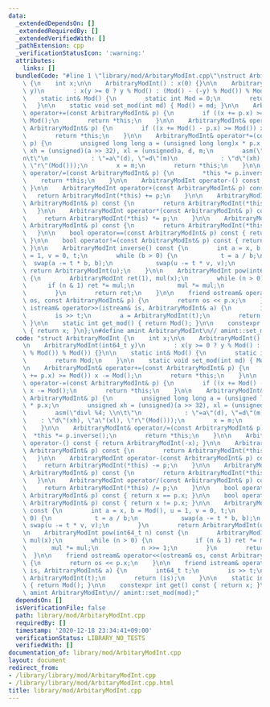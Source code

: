 ```yaml
---
data:
  _extendedDependsOn: []
  _extendedRequiredBy: []
  _extendedVerifiedWith: []
  _pathExtension: cpp
  _verificationStatusIcon: ':warning:'
  attributes:
    links: []
  bundledCode: "#line 1 \"library/mod/ArbitaryModInt.cpp\"\nstruct ArbitraryModInt\
    \ {\n    int x;\n\n    ArbitraryModInt() : x(0) {}\n\n    ArbitraryModInt(int64_t\
    \ y)\n        : x(y >= 0 ? y % Mod() : (Mod() - (-y) % Mod()) % Mod()) {}\n\n\
    \    static int& Mod() {\n        static int Mod = 0;\n        return Mod;\n \
    \   }\n\n    static void set_mod(int md) { Mod() = md; }\n\n    ArbitraryModInt&\
    \ operator+=(const ArbitraryModInt& p) {\n        if ((x += p.x) >= Mod()) x -=\
    \ Mod();\n        return *this;\n    }\n\n    ArbitraryModInt& operator-=(const\
    \ ArbitraryModInt& p) {\n        if ((x += Mod() - p.x) >= Mod()) x -= Mod();\n\
    \        return *this;\n    }\n\n    ArbitraryModInt& operator*=(const ArbitraryModInt&\
    \ p) {\n        unsigned long long a = (unsigned long long)x * p.x;\n        unsigned\
    \ xh = (unsigned)(a >> 32), xl = (unsigned)a, d, m;\n        asm(\"divl %4; \\\
    n\t\"\n            : \"=a\"(d), \"=d\"(m)\n            : \"d\"(xh), \"a\"(xl),\
    \ \"r\"(Mod()));\n        x = m;\n        return *this;\n    }\n\n    ArbitraryModInt&\
    \ operator/=(const ArbitraryModInt& p) {\n        *this *= p.inverse();\n    \
    \    return *this;\n    }\n\n    ArbitraryModInt operator-() const { return ArbitraryModInt(-x);\
    \ }\n\n    ArbitraryModInt operator+(const ArbitraryModInt& p) const {\n     \
    \   return ArbitraryModInt(*this) += p;\n    }\n\n    ArbitraryModInt operator-(const\
    \ ArbitraryModInt& p) const {\n        return ArbitraryModInt(*this) -= p;\n \
    \   }\n\n    ArbitraryModInt operator*(const ArbitraryModInt& p) const {\n   \
    \     return ArbitraryModInt(*this) *= p;\n    }\n\n    ArbitraryModInt operator/(const\
    \ ArbitraryModInt& p) const {\n        return ArbitraryModInt(*this) /= p;\n \
    \   }\n\n    bool operator==(const ArbitraryModInt& p) const { return x == p.x;\
    \ }\n\n    bool operator!=(const ArbitraryModInt& p) const { return x != p.x;\
    \ }\n\n    ArbitraryModInt inverse() const {\n        int a = x, b = Mod(), u\
    \ = 1, v = 0, t;\n        while (b > 0) {\n            t = a / b;\n          \
    \  swap(a -= t * b, b);\n            swap(u -= t * v, v);\n        }\n       \
    \ return ArbitraryModInt(u);\n    }\n\n    ArbitraryModInt pow(int64_t n) const\
    \ {\n        ArbitraryModInt ret(1), mul(x);\n        while (n > 0) {\n      \
    \      if (n & 1) ret *= mul;\n            mul *= mul;\n            n >>= 1;\n\
    \        }\n        return ret;\n    }\n\n    friend ostream& operator<<(ostream&\
    \ os, const ArbitraryModInt& p) {\n        return os << p.x;\n    }\n\n    friend\
    \ istream& operator>>(istream& is, ArbitraryModInt& a) {\n        int64_t t;\n\
    \        is >> t;\n        a = ArbitraryModInt(t);\n        return (is);\n   \
    \ }\n\n    static int get_mod() { return Mod(); }\n\n    constexpr int get() const\
    \ { return x; }\n};\n#define amint ArbitraryModInt\n// amint::set_mod(mod);\n"
  code: "struct ArbitraryModInt {\n    int x;\n\n    ArbitraryModInt() : x(0) {}\n\
    \n    ArbitraryModInt(int64_t y)\n        : x(y >= 0 ? y % Mod() : (Mod() - (-y)\
    \ % Mod()) % Mod()) {}\n\n    static int& Mod() {\n        static int Mod = 0;\n\
    \        return Mod;\n    }\n\n    static void set_mod(int md) { Mod() = md; }\n\
    \n    ArbitraryModInt& operator+=(const ArbitraryModInt& p) {\n        if ((x\
    \ += p.x) >= Mod()) x -= Mod();\n        return *this;\n    }\n\n    ArbitraryModInt&\
    \ operator-=(const ArbitraryModInt& p) {\n        if ((x += Mod() - p.x) >= Mod())\
    \ x -= Mod();\n        return *this;\n    }\n\n    ArbitraryModInt& operator*=(const\
    \ ArbitraryModInt& p) {\n        unsigned long long a = (unsigned long long)x\
    \ * p.x;\n        unsigned xh = (unsigned)(a >> 32), xl = (unsigned)a, d, m;\n\
    \        asm(\"divl %4; \\n\t\"\n            : \"=a\"(d), \"=d\"(m)\n        \
    \    : \"d\"(xh), \"a\"(xl), \"r\"(Mod()));\n        x = m;\n        return *this;\n\
    \    }\n\n    ArbitraryModInt& operator/=(const ArbitraryModInt& p) {\n      \
    \  *this *= p.inverse();\n        return *this;\n    }\n\n    ArbitraryModInt\
    \ operator-() const { return ArbitraryModInt(-x); }\n\n    ArbitraryModInt operator+(const\
    \ ArbitraryModInt& p) const {\n        return ArbitraryModInt(*this) += p;\n \
    \   }\n\n    ArbitraryModInt operator-(const ArbitraryModInt& p) const {\n   \
    \     return ArbitraryModInt(*this) -= p;\n    }\n\n    ArbitraryModInt operator*(const\
    \ ArbitraryModInt& p) const {\n        return ArbitraryModInt(*this) *= p;\n \
    \   }\n\n    ArbitraryModInt operator/(const ArbitraryModInt& p) const {\n   \
    \     return ArbitraryModInt(*this) /= p;\n    }\n\n    bool operator==(const\
    \ ArbitraryModInt& p) const { return x == p.x; }\n\n    bool operator!=(const\
    \ ArbitraryModInt& p) const { return x != p.x; }\n\n    ArbitraryModInt inverse()\
    \ const {\n        int a = x, b = Mod(), u = 1, v = 0, t;\n        while (b >\
    \ 0) {\n            t = a / b;\n            swap(a -= t * b, b);\n           \
    \ swap(u -= t * v, v);\n        }\n        return ArbitraryModInt(u);\n    }\n\
    \n    ArbitraryModInt pow(int64_t n) const {\n        ArbitraryModInt ret(1),\
    \ mul(x);\n        while (n > 0) {\n            if (n & 1) ret *= mul;\n     \
    \       mul *= mul;\n            n >>= 1;\n        }\n        return ret;\n  \
    \  }\n\n    friend ostream& operator<<(ostream& os, const ArbitraryModInt& p)\
    \ {\n        return os << p.x;\n    }\n\n    friend istream& operator>>(istream&\
    \ is, ArbitraryModInt& a) {\n        int64_t t;\n        is >> t;\n        a =\
    \ ArbitraryModInt(t);\n        return (is);\n    }\n\n    static int get_mod()\
    \ { return Mod(); }\n\n    constexpr int get() const { return x; }\n};\n#define\
    \ amint ArbitraryModInt\n// amint::set_mod(mod);"
  dependsOn: []
  isVerificationFile: false
  path: library/mod/ArbitaryModInt.cpp
  requiredBy: []
  timestamp: '2020-12-18 23:34:41+09:00'
  verificationStatus: LIBRARY_NO_TESTS
  verifiedWith: []
documentation_of: library/mod/ArbitaryModInt.cpp
layout: document
redirect_from:
- /library/library/mod/ArbitaryModInt.cpp
- /library/library/mod/ArbitaryModInt.cpp.html
title: library/mod/ArbitaryModInt.cpp
---
```

